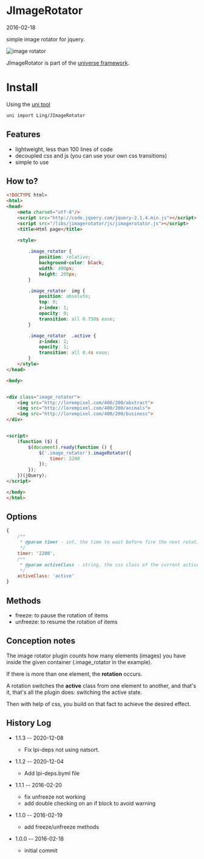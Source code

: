 JImageRotator
=============
2016-02-18



simple image rotator for jquery.




![image rotator](http://lingtalfi.com/img/universe/JImageRotator/imagerotator.gif)


JImageRotator is part of the [universe framework](https://github.com/karayabin/universe-snapshot).


Install
=============


Using the [uni tool](https://github.com/lingtalfi/universe-naive-importer)
```bash
uni import Ling/JImageRotator
```


Features
------------

- lightweight, less than 100 lines of code
- decoupled css and js (you can use your own css transitions)
- simple to use 




How to?
-------------


```html
<!DOCTYPE html>
<html>
<head>
    <meta charset="utf-8"/>
    <script src="http://code.jquery.com/jquery-2.1.4.min.js"></script>
    <script src="/libs/jimagerotator/js/jimagerotator.js"></script>
    <title>Html page</title>
    
    <style>

        .image_rotator {
            position: relative;
            background-color: black;
            width: 400px;
            height: 200px;
        }

        .image_rotator  img {
            position: absolute;
            top: 0;
            z-index: 1;
            opacity: 0;
            transition: all 0.750s ease;
        }

        .image_rotator  .active {
            z-index: 2;
            opacity: 1;
            transition: all 0.4s ease;
        }
    </style>
</head>

<body>


<div class="image_rotator">
    <img src="http://lorempixel.com/400/200/abstract">
    <img src="http://lorempixel.com/400/200/animals">
    <img src="http://lorempixel.com/400/200/business">
</div>


<script>
    (function ($) {
        $(document).ready(function () {
            $('.image_rotator').imageRotator({
                timer: 2200
            });
        });
    })(jQuery);
</script>

</body>
</html>
```




Options
------------
```js
{
    /**
     * @param timer - int, the time to wait before fire the next rotation
     */
    timer: '2200',
    /**
     * @param activeClass - string, the css class of the current active element.
     */
    activeClass: 'active'
}
```





Methods
-------------

- freeze: to pause the rotation of items
- unfreeze: to resume the rotation of items



Conception notes
--------------------

The image rotator plugin counts how many elements (images) you have inside the 
given container (.image_rotator in the example).

If there is more than one element, the **rotation** occurs.

A rotation switches the **active** class from one element to another, and that's it, that's all the plugin does: switching
the active state.

Then with help of css, you build on that fact to achieve the desired effect.
 
 




 
History Log
------------------

- 1.1.3 -- 2020-12-08

    - Fix lpi-deps not using natsort.

- 1.1.2 -- 2020-12-04

    - Add lpi-deps.byml file

- 1.1.1 -- 2016-02-20

    - fix unfreeze not working
    - add double checking on an if block to avoid warning
    
- 1.1.0 -- 2016-02-19

    - add freeze/unfreeze methods
    
- 1.0.0 -- 2016-02-18

    - initial commit
    
     

